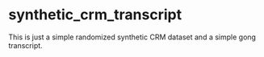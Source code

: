 # synthetic_crm_transcript
This is just a simple randomized synthetic CRM dataset and a simple gong transcript. 
